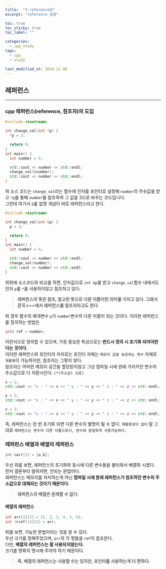 ```yaml
---
title:  "3.reference란"
excerpt: "reference 설명"

toc: true
toc_sticky: true
toc_label: ""

categories:
  - cpp_study
tags:
  - cpp
  - study

last_modified_at: 2019-12-08  
---
```


## 레퍼런스

- - -

### cpp 레퍼런스(reference, 참조자)의 도입

```cpp
#include <iostream>

int change_val(int *p) {
  *p = 3;

  return 0;
}
int main() {
  int number = 5;

  std::cout << number << std::endl;
  change_val(&number);
  std::cout << number << std::endl;
}
```

위 소스 코드는 `change_val`라는 함수에 인자를 포인터로 설정해 `number`의 주솟값을 받고 `*p`를 통해 `number`를 참조하여 그 값을 3으로 바꾸는 코드입니다.  
그런데 여기서 `&`를 없앤 개념이 바로 레퍼런스라고 한다.

```cpp
#include <iostream>

int change_val(int &p) {
  p = 3;

  return 0;
}
int main() {
  int number = 5;

  std::cout << number << std::endl;
  change_val(number);
  std::cout << number << std::endl;
}
```

위위에 소스코드와 비교를 하면, 인자값으로 `int &p`를 받고 `change_cal`함수 내에서도 인자 `p`를 `*`를 사용하지않고 참조하고 있다.
> **레퍼런스의 뜻은 참조, 참고란 뜻으로 다른 이름이란 의미를 가지고 있다. 그래서 흔히 c++에서 레퍼런스를 참조자라고도 한다.**  

위 경우 함수의 매개변수 `p`가 `number`변수의 다른 이름이 되는 것이다.
이러한 레퍼런스를 정의하는 방법은  

```cpp
int& ref = number;
```

이런식으로 정의할 수 있으며, 가장 중요한 특성으로는 **반드시 정의 시 초기화 되어야한다는 것이다.**  
이러한 레퍼런스와 포인터의 차이로는 포인터 자체는 `메모리 값을 보관하는 변수` 자체로 `재활용`이 가능하지만, 참조자는 그렇지 않다.  
참조자는 어떠한 메모리 공간을 할당받지않고 그냥 컴파일 시에 원래 가리키던 변수의 주소값으로 다 치환시킨다. `(*(주소값) 으로)`  

```cpp
x = 1;
std::cout << "x : " << x << " y : " << y << " z : " << z << std::endl;

y = 2;
std::cout << "x : " << x << " y : " << y << " z : " << z << std::endl;

z = 3;
std::cout << "x : " << x << " y : " << y << " z : " << z << std::endl;
```

즉, 레퍼런스는 한 번 초기화 되면 다른 변수의 별명이 될 수 없다. `재활용성이 없다`
말 그대로 `레퍼런스는 변수의 다른 이름으로서, 변수와 동일하게 사용가능하다.`

### 레퍼런스 배열과 배열의 레퍼런스

```cpp
int &arr[2] = {a,b};
```

우선 위를 보면, 레퍼런스의 초기화와 동시에 다른 변수들을 불러와서 배열화 시켰다.  
먼저 결론부터 말하자면, 안되는 문법이다.  
레퍼런스는 메모리를 차지하는게 아닌 **컴파일 시에 원래 레퍼런스가 참조하던 변수의 주소값으로 대체되는 것이기 때문이다.**  

> **레퍼런스의 배열은 존재할 수 없다.**

#### 배열의 레퍼런스

```cpp
int arr[3][2] = {1, 2, 3, 4, 5, 6};
int (&ref)[3][2] = arr;
```

위를 보면, 가능한 문법이라는 것을 알 수 있다.  
우선 크기를 정해주었으며, `arr`의 각 항들을 `ref`이 참조한다.  
다만, **배열의 레퍼런스는 잘 사용되지않는다.**  
크기를 명확히 명시해 주어야 하기 때문이다.  

> **즉, 배열의 레퍼런스는 사용할 수는 있지만, 포인터를 사용하는게 더 편하다.**
